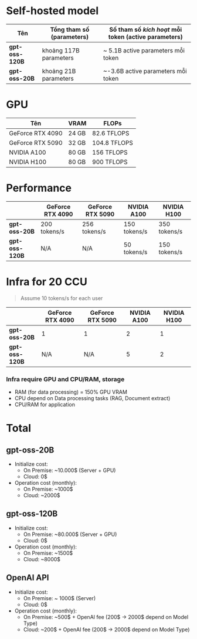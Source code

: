 # Self-hosted model

| Tên              | Tổng tham số (parameters)            | Số tham số *kích hoạt* mỗi token (active parameters) |
| ---------------- | ------------------------------------ | ---------------------------------------------------- |
| **gpt-oss-120B** | khoảng 117B parameters               | ~ 5.1B active parameters mỗi token                   |
| **gpt-oss-20B**  | khoảng 21B parameters                | ~-3.6B active parameters mỗi token                   |

[1]: https://openai.com/blog/introducing-gpt-oss/?utm_source=chatgpt.com "Introducing gpt-oss | OpenAI"

# GPU

| Tên                 | VRAM           | FLOPs         |
| ------------------- | -------------- | -------------- |
| GeForce RTX 4090    | 24 GB          |  82.6 TFLOPS   |
| GeForce RTX 5090    | 32 GB          | 104.8 TFLOPS   |
| NVIDIA A100         | 80 GB          | 156   TFLOPS   |
| NVIDIA H100         | 80 GB          | 900   TFLOPS   |

# Performance

|                   | GeForce RTX 4090        | GeForce RTX 5090   | NVIDIA A100         | NVIDIA H100         |
| ----------------- | ----------------------- | ------------------ | ------------------- | ------------------- |
| **gpt-oss-20B**   | 200 tokens/s            | 256 tokens/s       |  150 tokens/s       | 350 tokens/s        |
| **gpt-oss-120B**  | N/A                     | N/A                |  50 tokens/s        | 150 tokens/s        |

# Infra for 20 CCU
> Assume 10 tokens/s for each user

|                   | GeForce RTX 4090        | GeForce RTX 5090   | NVIDIA A100         | NVIDIA H100         |
| ----------------- | ----------------------- | ------------------ | ------------------- | ------------------- |
| **gpt-oss-20B**   | 1                       | 1                  |  2                  | 1                   |
| **gpt-oss-120B**  | N/A                     | N/A                |  5                  | 2                   |

### Infra require GPU and CPU/RAM, storage
- RAM (for data processing) = 150% GPU VRAM
- CPU depend on Data processing tasks (RAG, Document extract)
- CPU/RAM for application

# Total

## gpt-oss-20B
- Initialize cost:
  - On Premise: ~10.000$ (Server + GPU)
  - Cloud: 0$
- Operation cost (monthly):
  - On Premise: ~1000$
  - Cloud: ~2000$
 
## gpt-oss-120B
- Initialize cost:
  - On Premise: ~80.000$ (Server + GPU)
  - Cloud: 0$
- Operation cost (monthly):
  - On Premise: ~1500$
  - Cloud: ~8000$
 
## OpenAI API
- Initialize cost:
  - On Premise: ~ 1000$ (Server)
  - Cloud: 0$
- Operation cost (monthly):
  - On Premise: ~500$ + OpenAI fee (200$ -> 2000$ depend on Model Type)
  - Cloud: ~200$ + OpenAI fee (200$ -> 2000$ depend on Model Type)

